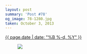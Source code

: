 ```yaml
---
layout: post
summary: 'Post #78'
og_image: 78-1280.jpg
taken: October 3, 2013
---
```


<div class="post">
 <time>
  <a href="/78">
   {{ page.date | date: "%B %-d, %Y" }}
  </a>
 </time>
 <a href="/78">
  <figure data-taken="10/3/2013">
   <img sizes="(min-width: 700px) 50vw, calc(100vw - 2rem)" src="{{ site.assets_url }}/78-640.jpg" srcset="{{ site.assets_url }}/78-1280.jpg 1280w, {{ site.assets_url }}/78-960.jpg 960w, {{ site.assets_url }}/78-640.jpg 640w, {{ site.assets_url }}/78-320.jpg 320w"/>
  </figure>
 </a>
</div>
